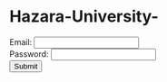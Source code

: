 # Hazara-University-
<!DOCTYPE html>
<html>
<head>
    <title>Login Form</title>
</head>
<body>
    <form action="/login" method="POST">
        <label>Email:</label>
        <input type="email" name="email" required><br>
        <label>Password:</label>
        <input type="password" name="password" required><br>
        <button type="submit">Submit</button>
    </form>
</body>
</html>